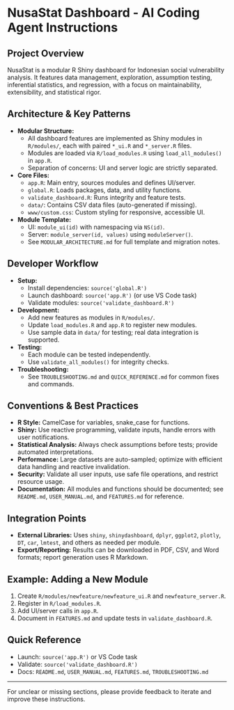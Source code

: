 <!-- Use this file to provide workspace-specific custom instructions to Copilot. For more details, visit https://code.visualstudio.com/docs/copilot/copilot-customization#_use-a-githubcopilotinstructionsmd-file -->

# NusaStat Dashboard - AI Coding Agent Instructions

## Project Overview

NusaStat is a modular R Shiny dashboard for Indonesian social vulnerability analysis. It features data management, exploration, assumption testing, inferential statistics, and regression, with a focus on maintainability, extensibility, and statistical rigor.

## Architecture & Key Patterns

- **Modular Structure:**
  - All dashboard features are implemented as Shiny modules in `R/modules/`, each with paired `*_ui.R` and `*_server.R` files.
  - Modules are loaded via `R/load_modules.R` using `load_all_modules()` in `app.R`.
  - Separation of concerns: UI and server logic are strictly separated.
- **Core Files:**
  - `app.R`: Main entry, sources modules and defines UI/server.
  - `global.R`: Loads packages, data, and utility functions.
  - `validate_dashboard.R`: Runs integrity and feature tests.
  - `data/`: Contains CSV data files (auto-generated if missing).
  - `www/custom.css`: Custom styling for responsive, accessible UI.
- **Module Template:**
  - UI: `module_ui(id)` with namespacing via `NS(id)`.
  - Server: `module_server(id, values)` using `moduleServer()`.
  - See `MODULAR_ARCHITECTURE.md` for full template and migration notes.

## Developer Workflow

- **Setup:**
  - Install dependencies: `source('global.R')`
  - Launch dashboard: `source('app.R')` (or use VS Code task)
  - Validate modules: `source('validate_dashboard.R')`
- **Development:**
  - Add new features as modules in `R/modules/`.
  - Update `load_modules.R` and `app.R` to register new modules.
  - Use sample data in `data/` for testing; real data integration is supported.
- **Testing:**
  - Each module can be tested independently.
  - Use `validate_all_modules()` for integrity checks.
- **Troubleshooting:**
  - See `TROUBLESHOOTING.md` and `QUICK_REFERENCE.md` for common fixes and commands.

## Conventions & Best Practices

- **R Style:** CamelCase for variables, snake_case for functions.
- **Shiny:** Use reactive programming, validate inputs, handle errors with user notifications.
- **Statistical Analysis:** Always check assumptions before tests; provide automated interpretations.
- **Performance:** Large datasets are auto-sampled; optimize with efficient data handling and reactive invalidation.
- **Security:** Validate all user inputs, use safe file operations, and restrict resource usage.
- **Documentation:** All modules and functions should be documented; see `README.md`, `USER_MANUAL.md`, and `FEATURES.md` for reference.

## Integration Points

- **External Libraries:** Uses `shiny`, `shinydashboard`, `dplyr`, `ggplot2`, `plotly`, `DT`, `car`, `lmtest`, and others as needed per module.
- **Export/Reporting:** Results can be downloaded in PDF, CSV, and Word formats; report generation uses R Markdown.

## Example: Adding a New Module

1. Create `R/modules/newfeature/newfeature_ui.R` and `newfeature_server.R`.
2. Register in `R/load_modules.R`.
3. Add UI/server calls in `app.R`.
4. Document in `FEATURES.md` and update tests in `validate_dashboard.R`.

## Quick Reference

- Launch: `source('app.R')` or VS Code task
- Validate: `source('validate_dashboard.R')`
- Docs: `README.md`, `USER_MANUAL.md`, `FEATURES.md`, `TROUBLESHOOTING.md`

---

For unclear or missing sections, please provide feedback to iterate and improve these instructions.
